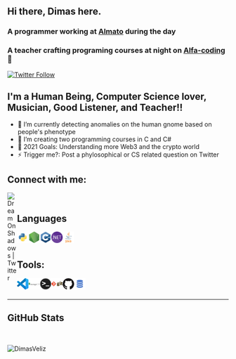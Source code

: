 ## Hi there, Dimas here.
### A programmer working at [Almato][work_website] during the day
### A teacher crafting programing courses at night on [Alfa-coding][website] 👋

[![Twitter Follow](https://img.shields.io/twitter/follow/DreamOnShadows?color=1DA1F2&logo=twitter&style=for-the-badge)](https://twitter.com/intent/follow?original_referer=https%3A%2F%2Fgithub.com%2FDreamOnShadows&screen_name=DreamOnShadows)

## I'm a Human Being, Computer Science lover, Musician, Good Listener, and Teacher!!

- 🌱 I’m currently detecting anomalies on the human gnome based on people's phenotype 
- 👯 I’m creating two programming courses in C and C#
- 🥅 2021 Goals: Understanding more Web3 and the crypto world
- ⚡ Trigger me?: Post a phylosophical or CS related question on Twitter

## Connect with me:

[<img align="left" alt="DreamOnShadows | Twitter" width="22px" src="https://cdn.jsdelivr.net/npm/simple-icons@v3/icons/twitter.svg" />][twitter]

<br />

## Languages 
<img align="left" alt="Visual Studio Code" width="26px" src="https://raw.githubusercontent.com/github/explore/80688e429a7d4ef2fca1e82350fe8e3517d3494d/topics/python/python.png" />
<img align="left" alt="Node.js" width="26px" src="https://raw.githubusercontent.com/github/explore/80688e429a7d4ef2fca1e82350fe8e3517d3494d/topics/nodejs/nodejs.png" />
<img align="left" alt="Node.js" width="26px" src="https://raw.githubusercontent.com/github/explore/80688e429a7d4ef2fca1e82350fe8e3517d3494d/topics/cpp/cpp.png" />
<img align="left" alt="Node.js" width="26px" src="https://raw.githubusercontent.com/github/explore/80688e429a7d4ef2fca1e82350fe8e3517d3494d/topics/dotnet/dotnet.png" />
<img align="left" alt="Java" width="26px" src="https://raw.githubusercontent.com/github/explore/80688e429a7d4ef2fca1e82350fe8e3517d3494d/topics/java/java.png" />
<br />
<br />

## Tools:

<img align="left" alt="Visual Studio Code" width="26px" src="https://raw.githubusercontent.com/github/explore/80688e429a7d4ef2fca1e82350fe8e3517d3494d/topics/visual-studio-code/visual-studio-code.png" />
<img align="left" alt="MongoDB" width="26px" src="https://raw.githubusercontent.com/github/explore/80688e429a7d4ef2fca1e82350fe8e3517d3494d/topics/mongodb/mongodb.png" />
<img align="left" alt="Terminal" width="26px" src="https://raw.githubusercontent.com/github/explore/80688e429a7d4ef2fca1e82350fe8e3517d3494d/topics/terminal/terminal.png" />
<img align="left" alt="Git" width="26px" src="https://raw.githubusercontent.com/github/explore/80688e429a7d4ef2fca1e82350fe8e3517d3494d/topics/git/git.png" />
<img align="left" alt="GitHub" width="26px" src="https://raw.githubusercontent.com/github/explore/78df643247d429f6cc873026c0622819ad797942/topics/github/github.png" />
<img align="left" alt="SQL" width="26px" src="https://raw.githubusercontent.com/github/explore/80688e429a7d4ef2fca1e82350fe8e3517d3494d/topics/sql/sql.png" />

<br />
<br />

---
## GitHub Stats 
<br />

<p align="left"> <img src="https://github-readme-stats.vercel.app/api?username=DimasVeliz&count_private=true&show_icons=true&hide_border=true" alt="DimasVeliz" /> </p>


[work_website]: https://www.almato.com/
[website]: https://github.com/alfa-coding
[twitter]: https://twitter.com/DreamOnShadows
